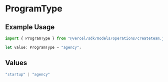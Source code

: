 # ProgramType

## Example Usage

```typescript
import { ProgramType } from "@vercel/sdk/models/operations/createteam.js";

let value: ProgramType = "agency";
```

## Values

```typescript
"startup" | "agency"
```